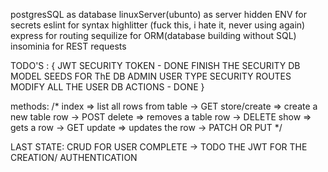 postgresSQL as database
linuxServer(ubunto) as server
hidden ENV for secrets
eslint for syntax highlitter (fuck this, i hate it, never using again)
express for routing
sequilize for ORM(database building without SQL)
insominia for REST requests



TODO'S : {
  JWT SECURITY TOKEN - DONE
  FINISH THE SECURITY DB MODEL
  SEEDS FOR ThE DB
  ADMIN USER TYPE
  SECURITY ROUTES
  MODIFY ALL THE USER DB ACTIONS - DONE
}


methods:
/*
  index => list all rows from table -> GET
  store/create => create a new table row -> POST
  delete => removes a table row -> DELETE
  show => gets a row -> GET
  update => updates the row -> PATCH OR PUT
*/

LAST STATE: CRUD FOR USER COMPLETE -> TODO THE JWT FOR THE CREATION/ AUTHENTICATION
